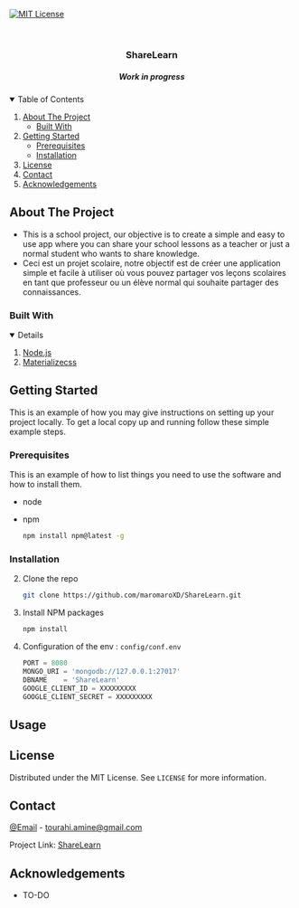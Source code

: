 <!--
*** Thanks for checking out the Best-README-Template. If you have a suggestion
*** that would make this better, please fork the repo and create a pull request
*** or simply open an issue with the tag "enhancement".
*** Thanks again! Now go create something AMAZING! :D
-->



<!-- PROJECT SHIELDS -->
<!--
*** I'm using markdown "reference style" links for readability.
*** Reference links are enclosed in brackets [ ] instead of parentheses ( ).
*** See the bottom of this document for the declaration of the reference variables
*** for contributors-url, forks-url, etc. This is an optional, concise syntax you may use.
*** https://www.markdownguide.org/basic-syntax/#reference-style-links
-->
[![MIT License][license-shield]][license-url]



<!-- PROJECT LOGO -->
<br />

  <h3 align="center">ShareLearn</h3>

  <h5 align="center">Work in progress</h5>

</p>



<!-- TABLE OF CONTENTS -->
<details open="open">
  <summary>Table of Contents</summary>
  <ol>
    <li>
      <a href="#about-the-project">About The Project</a>
      <ul>
        <li><a href="#built-with">Built With</a></li>
      </ul>
    </li>
    <li>
      <a href="#getting-started">Getting Started</a>
      <ul>
        <li><a href="#prerequisites">Prerequisites</a></li>
        <li><a href="#installation">Installation</a></li>
      </ul>
    </li>
    <li><a href="#license">License</a></li>
    <li><a href="#contact">Contact</a></li>
    <li><a href="#acknowledgements">Acknowledgements</a></li>
  </ol>
</details>




<!-- ABOUT THE PROJECT -->
## About The Project

* This is a school project, our objective is to create a simple and easy to use app where you can share your school lessons as a teacher or just a normal student who wants to share knowledge.
* Ceci est un projet scolaire, notre objectif est de créer une application simple et facile à utiliser où vous pouvez partager vos leçons scolaires en tant que professeur ou un élève normal qui souhaite partager des connaissances.

### Built With

<details open="open">
  <ol>
    <li>
      <a href="https://nodejs.org/en/">Node.js</a>
    </li>
    <li>
      <a href="https://materializecss.com/getting-started.html">Materializecss</a>
    </li>
  </ol>
</details>


<!-- GETTING STARTED -->

## Getting Started

This is an example of how you may give instructions on setting up your project locally.
To get a local copy up and running follow these simple example steps.

### Prerequisites

This is an example of how to list things you need to use the software and how to install them.
* node
  
* npm
  
  ```sh
  npm install npm@latest -g
  ```

### Installation

2. Clone the repo
   ```sh
   git clone https://github.com/maromaroXD/ShareLearn.git
   ```
3. Install NPM packages
   ```sh
   npm install
   ```
4. Configuration of the env  : `config/conf.env`
   ```js
   PORT = 8080
   MONGO_URI = 'mongodb://127.0.0.1:27017'
   DBNAME    = 'ShareLearn'
   GOOGLE_CLIENT_ID = XXXXXXXXX
   GOOGLE_CLIENT_SECRET = XXXXXXXXX
   ```



<!-- USAGE EXAMPLES -->

## Usage







<!-- LICENSE -->
## License

Distributed under the MIT License. See `LICENSE` for more information.



<!-- CONTACT -->

## Contact

[@Email]() - tourahi.amine@gmail.com

Project Link: [ShareLearn](https://github.com/maromaroXD/ShareLearn)



<!-- ACKNOWLEDGEMENTS -->

## Acknowledgements
* TO-DO





<!-- MARKDOWN LINKS & IMAGES -->
<!-- https://www.markdownguide.org/basic-syntax/#reference-style-links -->
[contributors-shield]: https://img.shields.io/github/contributors/othneildrew/Best-README-Template.svg?style=for-the-badge
[contributors-url]: https://github.com/othneildrew/Best-README-Template/graphs/contributors
[forks-shield]: https://img.shields.io/github/forks/othneildrew/Best-README-Template.svg?style=for-the-badge
[forks-url]: https://github.com/othneildrew/Best-README-Template/network/members
[stars-shield]: https://img.shields.io/github/stars/othneildrew/Best-README-Template.svg?style=for-the-badge
[stars-url]: https://github.com/othneildrew/Best-README-Template/stargazers
[issues-shield]: https://img.shields.io/github/issues/othneildrew/Best-README-Template.svg?style=for-the-badge
[issues-url]: https://github.com/othneildrew/Best-README-Template/issues
[license-shield]: https://img.shields.io/github/license/othneildrew/Best-README-Template.svg?style=for-the-badge
[license-url]: https://github.com/othneildrew/Best-README-Template/blob/master/LICENSE.txt
[linkedin-shield]: https://img.shields.io/badge/-LinkedIn-black.svg?style=for-the-badge&logo=linkedin&colorB=555
[linkedin-url]: https://linkedin.com/in/othneildrew
[product-screenshot]: images/screenshot.png